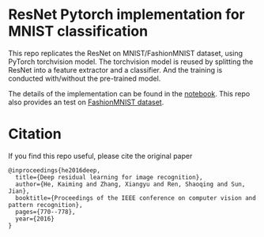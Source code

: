 # ResNet Pytorch implementation for MNIST classification
This repo replicates the ResNet on MNIST/FashionMNIST dataset, using PyTorch torchvision model. The torchvision model is reused by splitting the ResNet into a feature extractor and a classifier. And the training is conducted with/without the pre-trained model.

The details of the implementation can be found in the [notebook](https://github.com/JiahongChen/resnet-pytorch/blob/master/ResNet_MNIST_Pytorch.ipynb). This repo also provides an test on [FashionMNIST dataset](https://github.com/JiahongChen/resnet-pytorch/blob/master/ResNet_FashionMNIST_Pytorch.ipynb).

# Citation
 
If you find this repo useful, please cite the original paper

```
@inproceedings{he2016deep,
  title={Deep residual learning for image recognition},
  author={He, Kaiming and Zhang, Xiangyu and Ren, Shaoqing and Sun, Jian},
  booktitle={Proceedings of the IEEE conference on computer vision and pattern recognition},
  pages={770--778},
  year={2016}
}
```
